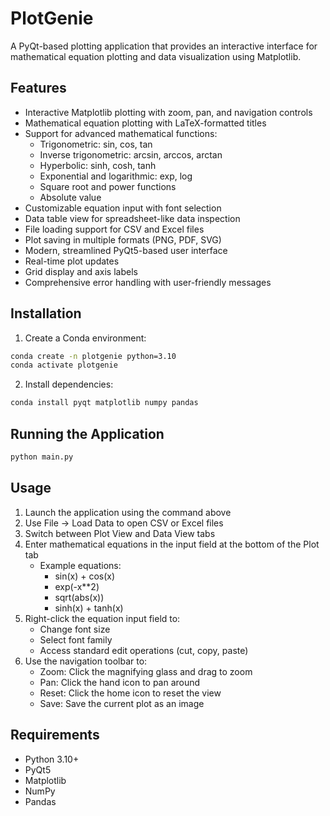 # PlotGenie

A PyQt-based plotting application that provides an interactive interface for mathematical equation plotting and data visualization using Matplotlib.

## Features
- Interactive Matplotlib plotting with zoom, pan, and navigation controls
- Mathematical equation plotting with LaTeX-formatted titles
- Support for advanced mathematical functions:
  - Trigonometric: sin, cos, tan
  - Inverse trigonometric: arcsin, arccos, arctan
  - Hyperbolic: sinh, cosh, tanh
  - Exponential and logarithmic: exp, log
  - Square root and power functions
  - Absolute value
- Customizable equation input with font selection
- Data table view for spreadsheet-like data inspection
- File loading support for CSV and Excel files
- Plot saving in multiple formats (PNG, PDF, SVG)
- Modern, streamlined PyQt5-based user interface
- Real-time plot updates
- Grid display and axis labels
- Comprehensive error handling with user-friendly messages

## Installation

1. Create a Conda environment:
```bash
conda create -n plotgenie python=3.10
conda activate plotgenie
```

2. Install dependencies:
```bash
conda install pyqt matplotlib numpy pandas
```

## Running the Application

```bash
python main.py
```

## Usage

1. Launch the application using the command above
2. Use File -> Load Data to open CSV or Excel files
3. Switch between Plot View and Data View tabs
4. Enter mathematical equations in the input field at the bottom of the Plot tab
   - Example equations:
     * sin(x) + cos(x)
     * exp(-x**2)
     * sqrt(abs(x))
     * sinh(x) + tanh(x)
5. Right-click the equation input field to:
   - Change font size
   - Select font family
   - Access standard edit operations (cut, copy, paste)
6. Use the navigation toolbar to:
   - Zoom: Click the magnifying glass and drag to zoom
   - Pan: Click the hand icon to pan around
   - Reset: Click the home icon to reset the view
   - Save: Save the current plot as an image

## Requirements
- Python 3.10+
- PyQt5
- Matplotlib
- NumPy
- Pandas
